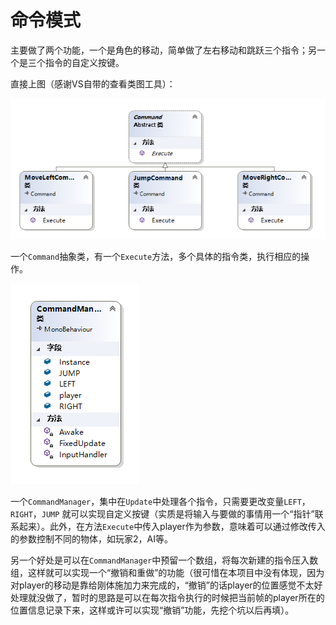 # 命令模式

主要做了两个功能，一个是角色的移动，简单做了左右移动和跳跃三个指令；另一个是三个指令的自定义按键。

直接上图（感谢VS自带的查看类图工具）：

![image-20200912174049174](https://raw.githubusercontent.com/LudoArt/TyporaPictureBed/master/image-20200912174049174.png)

一个`Command`抽象类，有一个`Execute`方法，多个具体的指令类，执行相应的操作。

![image-20200912174210400](https://raw.githubusercontent.com/LudoArt/TyporaPictureBed/master/image-20200912174210400.png)

一个`CommandManager`，集中在`Update`中处理各个指令，只需要更改变量`LEFT`，`RIGHT`，`JUMP` 就可以实现自定义按键（实质是将输入与要做的事情用一个“指针”联系起来）。此外，在方法`Execute`中传入player作为参数，意味着可以通过修改传入的参数控制不同的物体，如玩家2，AI等。

另一个好处是可以在`CommandManager`中预留一个数组，将每次新建的指令压入数组，这样就可以实现一个“撤销和重做”的功能（很可惜在本项目中没有体现，因为对player的移动是靠给刚体施加力来完成的，“撤销”的话player的位置感觉不太好处理就没做了，暂时的思路是可以在每次指令执行的时候把当前帧的player所在的位置信息记录下来，这样或许可以实现“撤销”功能，先挖个坑以后再填）。